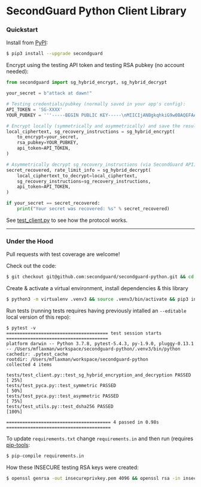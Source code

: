 # SecondGuard Python Client Library

### Quickstart

Install from [PyPI](https://pypi.org/project/secondguard/):
```bash
$ pip3 install --upgrade secondguard
```

Encrypt using the testing API token and testing RSA pubkey (no account needed):
```python
from secondguard import sg_hybrid_encrypt, sg_hybrid_decrypt

your_secret = b"attack at dawn!"

# Testing credentials/pubkey (normally saved in your app's config):
API_TOKEN = 'SG-XXXX'
YOUR_PUBKEY = '''-----BEGIN PUBLIC KEY-----\nMIICIjANBgkqhkiG9w0BAQEFAAOCAg8AMIICCgKCAgEAxY9sgHqrHRkfppnOJACr\nhwYxHP4d/OUUzbTiNFfcFoCyCUCL6dnLql1WPfaUyYWeLEQ4NTFI9Nfdy9tka6ZO\n75V3LCW5l2TMkbb0BvWnAcIK3lMY19kfFyImAoLvcZcAevi0ogkOn20zDrxVhlpv\nQAu3OMCQmc1aMgv6pp1FO4v3OjiXNp1AQQw8CIHnQzlLmGSMeUK1hdCcSGXq5qLA\nXrKwdkA8K6gDi67A43ZcWzew1KF8OwtA2WyLRfbzGaXqqq2pLNcrt90v64azkk+Q\nn8JTJym7k30Jv7zbhsGR08dvk6zn7TrNMn1TsIwflDFGSpzSCAQcz1gR+0GiwGvk\nqQkKeNhTAUHOdf7IONEpmZ+46O4uUmtAXu5lI0D5dPtl2M5ZtAjxRMvXX65QeNd7\nMwcoXy5LaUMnDVl8Sq8OL8dj8PMKiqO7m/yMuMfXgEd9EcdzFt80rRUCH3/H3+MT\nQMZdlbNASA5d//MOxERsb1ildEyfTQpSWvyeGIpCCtPmq3yJbKat95RTUX4uJPLi\nKFCifkVhirl+XxdDK6L0gly0kZEW41qyKZL+++5M6NalsBsMr5AFAUF0Ws4E+aWf\n6Zm8FDi6G4ZpAmVpP6bmqY+GoTFBQKXezICAwsJ6Dhy8UUHxDRQIiNTSLVnO5wgR\ncRfaU/jG6gorIFQvw8mw2hcCAwEAAQ==\n-----END PUBLIC KEY-----\n'''

# Encrypt locally (symmetrically and asymmetrically) and save the results to your DB:
local_ciphertext, sg_recovery_instructions = sg_hybrid_encrypt(
    to_encrypt=your_secret,
    rsa_pubkey=YOUR_PUBKEY, 
    api_token=API_TOKEN,
)

# Asymmetrically decrypt sg_recovery_instructions (via SecondGuard API) and use it to symmetrically decrypt local_ciphertext: 
secret_recovered, rate_limit_info = sg_hybrid_decrypt( 
    local_ciphertext_to_decrypt=local_ciphertext, 
    sg_recovery_instructions=sg_recovery_instructions,
    api_token=API_TOKEN,
)

if your_secret == secret_recovered:
    print("Your secret was recovered: %s" % secret_recovered)
```

See [test_client.py](https://github.com/secondguard/secondguard-python/blob/master/tests/test_client.py) to see how the protocol works.

---

### Under the Hood

Pull requests with test coverage are welcome!

Check out the code:
```bash
$ git checkout git@github.com:secondguard/secondguard-python.git && cd secondguard-python.git
```

Create & activate a virtual environment, install dependencies & this library
```bash
$ python3 -m virtualenv .venv3 && source .venv3/bin/activate && pip3 install -r requirements.txt && pip3 install --editable .
```

Run tests (running tests requires having previously intalled an `--editable` local version of this repo):
```
$ pytest -v
====================================== test session starts ======================================
platform darwin -- Python 3.7.8, pytest-5.4.3, py-1.9.0, pluggy-0.13.1 -- /Users/mflaxman/workspace/secondguard-python/.venv3/bin/python
cachedir: .pytest_cache
rootdir: /Users/mflaxman/workspace/secondguard-python
collected 4 items                                                                               

tests/test_client.py::test_sg_hybrid_encryption_and_decryption PASSED                     [ 25%]
tests/test_pyca.py::test_symmetric PASSED                                                 [ 50%]
tests/test_pyca.py::test_asymmetric PASSED                                                [ 75%]
tests/test_utils.py::test_dsha256 PASSED                                                  [100%]

======================================= 4 passed in 0.98s =======================================
```

To update `requirements.txt` change `requirements.in` and then run (requires [pip-tools](https://github.com/jazzband/pip-tools):
```bash
$ pip-compile requirements.in
```

How these INSECURE testing RSA keys were created:
```bash
$ openssl genrsa -out insecureprivkey.pem 4096 && openssl rsa -in insecureprivkey.pem -pubout -out insecurepubkey.crt
```
